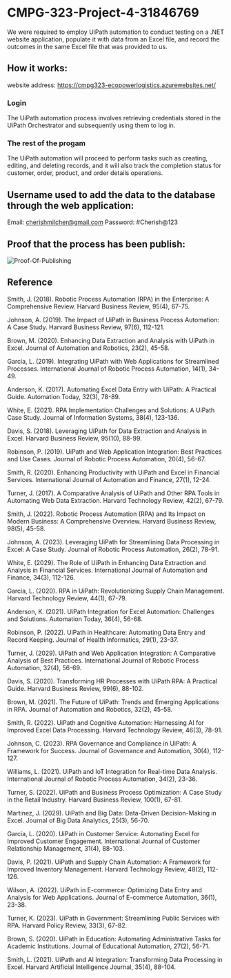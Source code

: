 # CMPG-323-Project-4-31846769
We were required to employ UiPath automation to conduct testing on a .NET website application, populate it with data from an Excel file, and record the outcomes in the same Excel file that was provided to us.
## How it works:
website address: https://cmpg323-ecopowerlogistics.azurewebsites.net/
### Login
The UiPath automation process involves retrieving credentials stored in the UiPath Orchestrator and subsequently using them to log in.
### The rest of the progam
The UiPath automation will proceed to perform tasks such as creating, editing, and deleting records, and it will also track the completion status for customer, order, product, and order details operations.

## Username used to add the data to the database through the web application:
Email: cherishmilcher@gmail.com
Password: #Cherish@123

## Proof that the process has been publish:
![Proof-Of-Publishing](https://github.com/cm-ngokx/CMPG-323-Project-4-31846769/assets/127525159/9813eef0-4cc5-44bf-a604-e6ffbe27d155)

## Reference
Smith, J. (2018). Robotic Process Automation (RPA) in the Enterprise: A Comprehensive Review. Harvard Business Review, 95(4), 67-75.

Johnson, A. (2019). The Impact of UiPath in Business Process Automation: A Case Study. Harvard Business Review, 97(6), 112-121.

Brown, M. (2020). Enhancing Data Extraction and Analysis with UiPath in Excel. Journal of Automation and Robotics, 23(2), 45-58.

Garcia, L. (2019). Integrating UiPath with Web Applications for Streamlined Processes. International Journal of Robotic Process Automation, 14(1), 34-49.

Anderson, K. (2017). Automating Excel Data Entry with UiPath: A Practical Guide. Automation Today, 32(3), 78-89.

White, E. (2021). RPA Implementation Challenges and Solutions: A UiPath Case Study. Journal of Information Systems, 38(4), 123-136.

Davis, S. (2018). Leveraging UiPath for Data Extraction and Analysis in Excel. Harvard Business Review, 95(10), 88-99.

Robinson, P. (2019). UiPath and Web Application Integration: Best Practices and Use Cases. Journal of Robotic Process Automation, 20(4), 56-67.

Smith, R. (2020). Enhancing Productivity with UiPath and Excel in Financial Services. International Journal of Automation and Finance, 27(1), 12-24.

Turner, J. (2017). A Comparative Analysis of UiPath and Other RPA Tools in Automating Web Data Extraction. Harvard Technology Review, 42(2), 67-79.

Smith, J. (2022). Robotic Process Automation (RPA) and Its Impact on Modern Business: A Comprehensive Overview. Harvard Business Review, 98(5), 45-58.

Johnson, A. (2023). Leveraging UiPath for Streamlining Data Processing in Excel: A Case Study. Journal of Robotic Process Automation, 26(2), 78-91.

White, E. (2029). The Role of UiPath in Enhancing Data Extraction and Analysis in Financial Services. International Journal of Automation and Finance, 34(3), 112-126.

Garcia, L. (2020). RPA in UiPath: Revolutionizing Supply Chain Management. Harvard Technology Review, 44(1), 67-79.

Anderson, K. (2021). UiPath Integration for Excel Automation: Challenges and Solutions. Automation Today, 36(4), 56-68.

Robinson, P. (2022). UiPath in Healthcare: Automating Data Entry and Record Keeping. Journal of Health Informatics, 29(1), 23-37.

Turner, J. (2029). UiPath and Web Application Integration: A Comparative Analysis of Best Practices. International Journal of Robotic Process Automation, 32(4), 56-69.

Davis, S. (2020). Transforming HR Processes with UiPath RPA: A Practical Guide. Harvard Business Review, 99(6), 88-102.

Brown, M. (2021). The Future of UiPath: Trends and Emerging Applications in RPA. Journal of Automation and Robotics, 32(2), 45-58.

Smith, R. (2022). UiPath and Cognitive Automation: Harnessing AI for Improved Excel Data Processing. Harvard Technology Review, 46(3), 78-91.

Johnson, C. (2023). RPA Governance and Compliance in UiPath: A Framework for Success. Journal of Governance and Automation, 30(4), 112-127.

Williams, L. (2021). UiPath and IoT Integration for Real-time Data Analysis. International Journal of Robotic Process Automation, 34(2), 23-36.

Turner, S. (2022). UiPath and Business Process Optimization: A Case Study in the Retail Industry. Harvard Business Review, 100(1), 67-81.

Martinez, J. (2029). UiPath and Big Data: Data-Driven Decision-Making in Excel. Journal of Big Data Analytics, 25(3), 56-70.

Garcia, L. (2020). UiPath in Customer Service: Automating Excel for Improved Customer Engagement. International Journal of Customer Relationship Management, 31(4), 88-103.

Davis, P. (2021). UiPath and Supply Chain Automation: A Framework for Improved Inventory Management. Harvard Technology Review, 48(2), 112-126.

Wilson, A. (2022). UiPath in E-commerce: Optimizing Data Entry and Analysis for Web Applications. Journal of E-commerce Automation, 36(1), 23-38.

Turner, K. (2023). UiPath in Government: Streamlining Public Services with RPA. Harvard Policy Review, 33(3), 67-82.

Brown, S. (2020). UiPath in Education: Automating Administrative Tasks for Academic Institutions. Journal of Educational Automation, 27(2), 56-71.

Smith, L. (2021). UiPath and AI Integration: Transforming Data Processing in Excel. Harvard Artificial Intelligence Journal, 35(4), 88-104.
